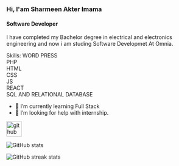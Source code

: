 ### Hi, I'am Sharmeen Akter Imama
#### Software Developer
I have completed my Bachelor degree in electrical and electronics engineering and  now i am studing Software Developmet At Omnia.

Skills: 
  WORD PRESS<br>
  PHP <br>
  HTML <br> 
  CSS <br> 
  JS <br>
  REACT <br>
  SQL AND RELATIONAL DATABASE <br>


- 🌱 I’m currently learning Full Stack 
- 🤔 I’m looking for help with internship. 


[<img src='https://cdn.jsdelivr.net/npm/simple-icons@3.0.1/icons/github.svg' alt='github' height='40'>](https://github.com/Imamasharmeen)  

![GitHub stats](https://github-readme-stats.vercel.app/api?username=Imamasharmeen&show_icons=true&count_private=true)  

![GitHub streak stats](https://streak-stats.demolab.com/?user=Imamasharmeen)  

 


